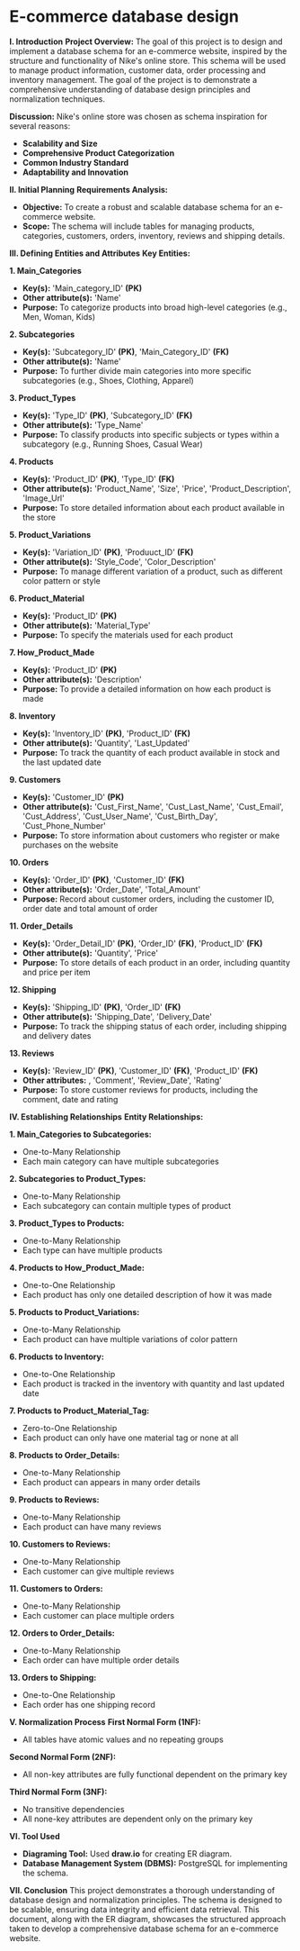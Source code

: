 # E-commerce database design
**I. Introduction**
**Project Overview:**
The goal of this project is to design and implement a database schema for an e-commerce website, inspired by the structure and functionality of Nike's online store. This schema will be used to manage product information, customer data, order processing and inventory management. The goal of the project is to demonstrate a comprehensive understanding of database design principles and normalization techniques.

**Discussion:** Nike's online store was chosen as schema inspiration for several reasons: 
- **Scalability and Size**
- **Comprehensive Product Categorization**
- **Common Industry Standard**
- **Adaptability and Innovation** 

**II. Initial Planning**
**Requirements Analysis:**
- **Objective:** To create a robust and scalable database schema for an e-commerce website.
- **Scope:** The schema will include tables for managing products, categories, customers, orders, inventory, reviews and shipping details.

**III. Defining Entities and Attributes**
**Key Entities:**

**1. Main_Categories**
- **Key(s):**  'Main_category_ID' **(PK)**
- **Other attribute(s):** 'Name'
- **Purpose:** To categorize products into broad high-level categories (e.g., Men, Woman, Kids)

**2. Subcategories**
- **Key(s):** 'Subcategory_ID' **(PK)**, 'Main_Category_ID' **(FK)**
- **Other attribute(s):** 'Name'
- **Purpose:** To further divide main categories into more specific subcategories (e.g., Shoes, Clothing, Apparel)

**3. Product_Types**
- **Key(s):** 'Type_ID' **(PK)**,  'Subcategory_ID' **(FK)**
- **Other attribute(s):** 'Type_Name'
- **Purpose:** To classify products into specific subjects or types within a subcategory (e.g., Running Shoes, Casual Wear)

**4. Products**
- **Key(s):** 'Product_ID' **(PK)**,  'Type_ID' **(FK)**
- **Other attribute(s):** 'Product_Name', 'Size', 'Price', 'Product_Description', 'Image_Url'
- **Purpose:** To store detailed information about each product available in the store

**5. Product_Variations** 
- **Key(s):** 'Variation_ID' **(PK)**, 'Produuct_ID' **(FK)**
- **Other attribute(s):** 'Style_Code', 'Color_Description'
- **Purpose:** To manage different variation of a product, such as different color pattern or style

**6. Product_Material**
- **Key(s):** 'Product_ID' **(PK)**
- **Other attribute(s):** 'Material_Type'
- **Purpose:** To specify the materials used for each product

**7. How_Product_Made**
- **Key(s):** 'Product_ID' **(PK)**
- **Other attribute(s):** 'Description'
- **Purpose:** To provide a detailed information on how each product is made

**8. Inventory**
- **Key(s):** 'Inventory_ID' **(PK)**, 'Product_ID' **(FK)**
- **Other attribute(s):** 'Quantity', 'Last_Updated'
- **Purpose:** To track the quantity of each product available in stock and the last updated date

**9. Customers**
- **Key(s):** 'Customer_ID' **(PK)**
- **Other attribute(s):** 'Cust_First_Name', 'Cust_Last_Name', 'Cust_Email', 'Cust_Address', 'Cust_User_Name', 'Cust_Birth_Day', 'Cust_Phone_Number'
- **Purpose:** To store information about customers who register or make purchases on the website

**10. Orders**
- **Key(s):** 'Order_ID' **(PK)**, 'Customer_ID' **(FK)**
- **Other attribute(s):** 'Order_Date', 'Total_Amount'
- **Purpose:** Record about customer orders, including the customer ID, order date and total amount of order

**11. Order_Details**
- **Key(s):** 'Order_Detail_ID' **(PK)**, 'Order_ID' **(FK)**, 'Product_ID' **(FK)**
- **Other attribute(s):** 'Quantity', 'Price'
- **Purpose:** To store details of each product in an order, including quantity and price per item

**12. Shipping**
- **Key(s):** 'Shipping_ID' **(PK)**, 'Order_ID' **(FK)**
- **Other attribute(s):** 'Shipping_Date', 'Delivery_Date'
- **Purpose:** To track the shipping status of each order,  including shipping and delivery dates

**13. Reviews**
- **Key(s):** 'Review_ID' **(PK)**, 'Customer_ID' **(FK)**, 'Product_ID' **(FK)**
- **Other attributes:** , 'Comment', 'Review_Date', 'Rating'
- **Purpose:** To store customer reviews for products, including the comment, date and rating

**IV. Establishing Relationships**
**Entity Relationships:**

**1. Main_Categories to Subcategories:**
- One-to-Many Relationship
- Each main category can have multiple subcategories

**2. Subcategories to Product_Types:**
- One-to-Many Relationship
- Each subcategory can contain multiple types of product

**3. Product_Types to Products:**
- One-to-Many Relationship
- Each type can have multiple products

**4. Products to How_Product_Made:**
- One-to-One Relationship
- Each product has only one detailed description of how it was made

**5. Products to Product_Variations:**
- One-to-Many Relationship
- Each product can have multiple variations of color pattern

**6. Products to Inventory:**
- One-to-One Relationship
- Each product is tracked in the inventory with quantity and last updated date

**7. Products to Product_Material_Tag:**
- Zero-to-One Relationship
- Each product can only have one material tag or none at all

**8. Products to Order_Details:**
- One-to-Many Relationship
- Each product can appears in many order details

**9. Products to Reviews:**
- One-to-Many Relationship
- Each product can have many reviews

**10. Customers to Reviews:**
- One-to-Many Relationship
- Each customer can give multiple reviews

**11. Customers to Orders:**
- One-to-Many Relationship
- Each customer can place multiple orders

**12. Orders to Order_Details:**
- One-to-Many Relationship
- Each order can have multiple order details

**13. Orders to Shipping:**
- One-to-One Relationship
- Each order has one shipping record

**V. Normalization Process**
**First Normal Form (1NF):**
- All tables have atomic values and no repeating groups

**Second Normal Form (2NF):**
- All non-key attributes are fully functional dependent on the primary key

**Third Normal Form (3NF):**
- No transitive dependencies
- All none-key attributes are dependent only on the primary key

**VI. Tool Used**
- **Diagraming Tool:** Used **draw.io** for creating ER diagram.
- **Database Management System (DBMS):** PostgreSQL for implementing the schema.

**VII. Conclusion**
This project demonstrates a thorough understanding of database design and normalization principles. The schema is designed to be scalable, ensuring data integrity and efficient data retrieval. This document, along with the ER diagram, showcases the structured approach taken to develop a comprehensive database schema for an e-commerce website.
